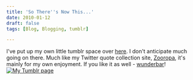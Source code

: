 ```yaml
---
title: 'So There''s Now This...'
date: 2010-01-12
draft: false
tags: [Blog, Blogging, tumblr]

---
```


I've put up my own little tumblr space over [here](http://tumblr.chrisenns.com/). I don't anticipate much going on there. Much like my Twitter quote collection site, [Zooropa](http://zooropa.chrisenns.com/), it's mainly for my own enjoyment. If you like it as well - [wunderbar](http://www.youtube.com/watch?v=5sQhTVz5IjQ)! [![](https://chrisenns.com/wp-content/uploads/2010/01/tumblrchrisenns-300x259.png "My Tumblr page")](http://tumblr.chrisenns.com/)